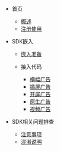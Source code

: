 - 首页
  - [概述](guide.md)
  - [注册使用](android/register-account.md)
  
- SDK嵌入

  - [嵌入准备](android/ready-to-use.md) 
  - 接入代码
  
    - [横幅广告](android/banner-ad.md)
    - [插屏广告](android/instl-ad.md)
    - [开屏广告](android/spread-ad.md)
    - [原生广告](android/native-ad.md)
    - [视频广告](android/video-ad.md)  
  
- SDK相关问题排查
  - [注意事项](android/warn-info.md)
  - [混淆说明](android/proguard-info.md)
  
